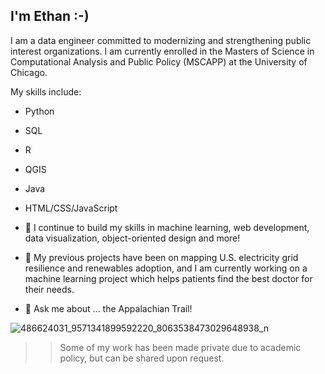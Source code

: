 ## I'm Ethan :-)

I am a data engineer committed to modernizing and strengthening public interest organizations. I am currently enrolled in the Masters of Science in Computational Analysis and Public Policy (MSCAPP) at the University of Chicago. 

My skills include:
  - Python
  - SQL
  - R
  - QGIS
  - Java
  - HTML/CSS/JavaScript


- 🌱 I continue to build my skills in machine learning, web development, data visualization, object-oriented design and more!
- 🔭 My previous projects have been on mapping U.S. electricity grid resilience and renewables adoption, and I am currently working on a machine learning project which helps patients find the best doctor for their needs.
- 💬 Ask me about ... the Appalachian Trail! 

![486624031_9571341899592220_8063538473029648938_n](https://github.com/user-attachments/assets/c22282be-e72b-4163-819b-6cbf8bb22aa2)


>> Some of my work has been made private due to academic policy, but can be shared upon request.

<!--
**ethan1evans/ethan1evans** is a ✨ _special_ ✨ repository because its `README.md` (this file) appears on your GitHub profile.

Here are some ideas to get you started:



- 👯 I’m looking to collaborate on ...
- 🤔 I’m looking for help with ...

- 📫 How to reach me: ...
- 😄 Pronouns: ...
- ⚡ Fun fact: ...
-->
